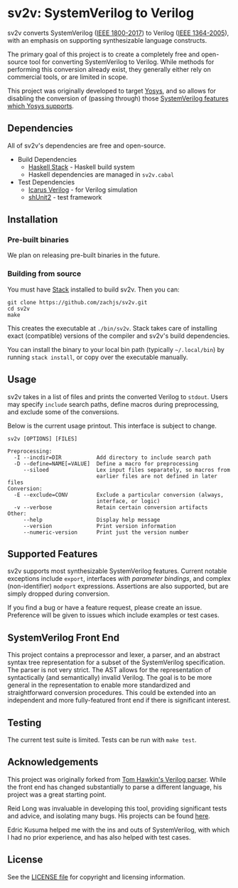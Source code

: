 # sv2v: SystemVerilog to Verilog

sv2v converts SystemVerilog ([IEEE 1800-2017]) to Verilog ([IEEE 1364-2005]),
with an emphasis on supporting synthesizable language constructs.

[IEEE 1800-2017]: https://ieeexplore.ieee.org/servlet/opac?punumber=8299593
[IEEE 1364-2005]: https://ieeexplore.ieee.org/servlet/opac?punumber=10779

The primary goal of this project is to create a completely free and open-source
tool for converting SystemVerilog to Verilog. While methods for performing this
conversion already exist, they generally either rely on commercial tools, or are
limited in scope.

This project was originally developed to target [Yosys], and so allows for
disabling the conversion of (passing through) those [SystemVerilog features
which Yosys supports].

[Yosys]: http://www.clifford.at/yosys/
[SystemVerilog features which Yosys supports]: https://github.com/YosysHQ/yosys#supported-features-from-systemverilog


## Dependencies

All of sv2v's dependencies are free and open-source.

* Build Dependencies
    * [Haskell Stack](https://www.haskellstack.org/) - Haskell build system
    * Haskell dependencies are managed in `sv2v.cabal`
* Test Dependencies
    * [Icarus Verilog](http://iverilog.icarus.com) - for Verilog simulation
    * [shUnit2](https://github.com/kward/shunit2) - test framework


## Installation

### Pre-built binaries

We plan on releasing pre-built binaries in the future.

### Building from source

You must have [Stack] installed to build sv2v. Then you can:

[Stack]: https://www.haskellstack.org/

```
git clone https://github.com/zachjs/sv2v.git
cd sv2v
make
```

This creates the executable at `./bin/sv2v`. Stack takes care of installing
exact (compatible) versions of the compiler and sv2v's build dependencies.

You can install the binary to your local bin path (typically `~/.local/bin`) by
running `stack install`, or copy over the executable manually.


## Usage

sv2v takes in a list of files and prints the converted Verilog to `stdout`.
Users may specify `include` search paths, define macros during preprocessing,
and exclude some of the conversions.

Below is the current usage printout. This interface is subject to change.

```
sv2v [OPTIONS] [FILES]

Preprocessing:
  -I --incdir=DIR           Add directory to include search path
  -D --define=NAME[=VALUE]  Define a macro for preprocessing
     --siloed               Lex input files separately, so macros from
                            earlier files are not defined in later files
Conversion:
  -E --exclude=CONV         Exclude a particular conversion (always,
                            interface, or logic)
  -v --verbose              Retain certain conversion artifacts
Other:
     --help                 Display help message
     --version              Print version information
     --numeric-version      Print just the version number
```


## Supported Features

sv2v supports most synthesizable SystemVerilog features. Current notable
exceptions include `export`, interfaces _with parameter bindings_, and complex
(non-identifier) `modport` expressions. Assertions are also supported, but are
simply dropped during conversion.

If you find a bug or have a feature request, please create an issue. Preference
will be given to issues which include examples or test cases.


## SystemVerilog Front End

This project contains a preprocessor and lexer, a parser, and an abstract syntax
tree representation for a subset of the SystemVerilog specification. The parser
is not very strict. The AST allows for the representation of syntactically (and
semantically) invalid Verilog. The goal is to be more general in the
representation to enable more standardized and straightforward conversion
procedures. This could be extended into an independent and more fully-featured
front end if there is significant interest.


## Testing

The current test suite is limited. Tests can be run with `make test`.


## Acknowledgements

This project was originally forked from [Tom Hawkin's Verilog parser]. While the
front end has changed substantially to parse a different language, his project
was a great starting point.

[Tom Hawkin's Verilog parser]: https://github.com/tomahawkins/verilog

Reid Long was invaluable in developing this tool, providing significant tests
and advice, and isolating many bugs. His projects can be found
[here](https://bitbucket.org/ReidLong/).

Edric Kusuma helped me with the ins and outs of SystemVerilog, with which I had
no prior experience, and has also helped with test cases.


## License

See the [LICENSE file](LICENSE) for copyright and licensing information.
